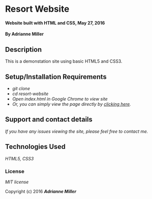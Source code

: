 # Resort Website

#### Website built with HTML and CSS, May 27, 2016

#### By **Adrianne Miller**

## Description

This is a demonstation site using basic HTML5 and CSS3.

## Setup/Installation Requirements

* _git clone_
* _cd resort-website_
* _Open index.html in Google Chrome to view site_
* _Or, you can simply view the page directly by [clicking here](http://adriannem.github.io/resort-website/index.html)._

## Support and contact details

_If you have any issues viewing the site, please feel free to contact me._

## Technologies Used

_HTML5, CSS3_

### License

*MIT license*

Copyright (c) 2016 **_Adrianne Miller_**